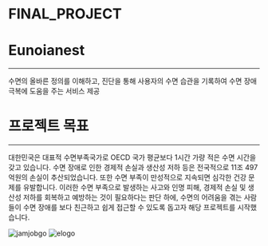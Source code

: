 # FINAL_PROJECT

# Eunoianest
<hr>
수면의 올바른 정의를 이해하고, 진단을 통해 사용자의 수면 습관을 기록하여 수면 장애 극복에 도움을 주는 서비스 제공

# 프로젝트 목표
<hr>
대한민국은 대표적 수면부족국가로 OECD 국가 평균보다 1시간 가량 적은 수면 시간을 갖고 있습니다. 수면 장애로 인한 경제적 손실과 생산성 저하 등은 전국적으로 11조 497억원의 손실이 추산되었습니다. 또한 수면 부족이 만성적으로 지속되면 심각한 건강 문제를 유발합니다. 이러한 수면 부족으로 발생하는 사고와 인명 피해, 경제적 손실 및 생산성 저하를 회복하고 예방하는 것이 필요하다는 판단 하에, 수면의 어려움을 겪는 사람들이 수면 장애를 보다 친근하고 쉽게 접근할 수 있도록 돕고자 해당 프로젝트를 시작했습니다.

![jamjobgo](https://github.com/1emonac/FINAL_PROJECT/assets/139857418/bd331a5d-cef1-4653-866e-a67fe8d5f2a8)
![elogo](https://github.com/1emonac/FINAL_PROJECT/assets/139857418/a7ae14e0-2809-478d-a8a8-5701c9b7e5a2)
